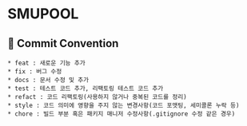 # SMUPOOL

## 📍 Commit Convention

```
* feat : 새로운 기능 추가
* fix : 버그 수정
* docs : 문서 수정 및 추가
* test : 테스트 코드 추가, 리팩토링 테스트 코드 추가
* refact : 코드 리팩토링(사용하지 않거나 중복된 코드를 정리)
* style : 코드 의미에 영향을 주지 않는 변경사항(코드 포맷팅, 세미콜론 누락 등)
* chore : 빌드 부분 혹은 패키지 매니저 수정사항(.gitignore 수정 같은 경우)
```
